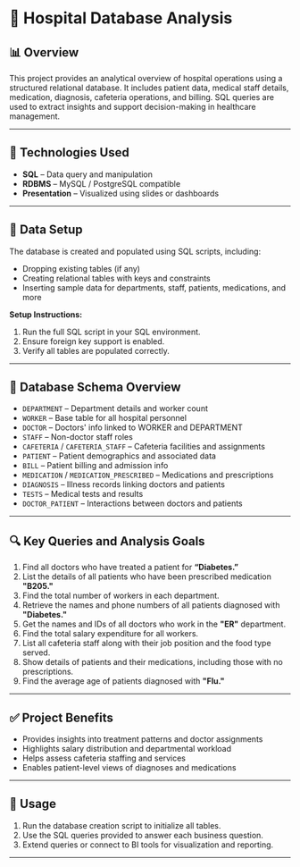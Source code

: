 # 🏥 Hospital Database Analysis

## 📊 Overview

This project provides an analytical overview of hospital operations using a structured relational database. It includes patient data, medical staff details, medication, diagnosis, cafeteria operations, and billing. SQL queries are used to extract insights and support decision-making in healthcare management.

---

## 🧰 Technologies Used

- **SQL** – Data query and manipulation  
- **RDBMS** – MySQL / PostgreSQL compatible  
- **Presentation** – Visualized using slides or dashboards

---

## 📁 Data Setup

The database is created and populated using SQL scripts, including:

- Dropping existing tables (if any)
- Creating relational tables with keys and constraints
- Inserting sample data for departments, staff, patients, medications, and more

**Setup Instructions:**
1. Run the full SQL script in your SQL environment.
2. Ensure foreign key support is enabled.
3. Verify all tables are populated correctly.

---

## 🧱 Database Schema Overview

- `DEPARTMENT` – Department details and worker count  
- `WORKER` – Base table for all hospital personnel  
- `DOCTOR` – Doctors' info linked to WORKER and DEPARTMENT  
- `STAFF` – Non-doctor staff roles  
- `CAFETERIA` / `CAFETERIA_STAFF` – Cafeteria facilities and assignments  
- `PATIENT` – Patient demographics and associated data  
- `BILL` – Patient billing and admission info  
- `MEDICATION` / `MEDICATION_PRESCRIBED` – Medications and prescriptions  
- `DIAGNOSIS` – Illness records linking doctors and patients  
- `TESTS` – Medical tests and results  
- `DOCTOR_PATIENT` – Interactions between doctors and patients

---

## 🔍 Key Queries and Analysis Goals

1. Find all doctors who have treated a patient for **“Diabetes.”**  
2. List the details of all patients who have been prescribed medication **"B205."**  
3. Find the total number of workers in each department.  
4. Retrieve the names and phone numbers of all patients diagnosed with **"Diabetes."**  
5. Get the names and IDs of all doctors who work in the **"ER"** department.  
6. Find the total salary expenditure for all workers.  
7. List all cafeteria staff along with their job position and the food type served.  
8. Show details of patients and their medications, including those with no prescriptions.  
9. Find the average age of patients diagnosed with **"Flu."**

---

## ✅ Project Benefits

- Provides insights into treatment patterns and doctor assignments  
- Highlights salary distribution and departmental workload  
- Helps assess cafeteria staffing and services  
- Enables patient-level views of diagnoses and medications

---

## 📌 Usage

1. Run the database creation script to initialize all tables.
2. Use the SQL queries provided to answer each business question.
3. Extend queries or connect to BI tools for visualization and reporting.

---
